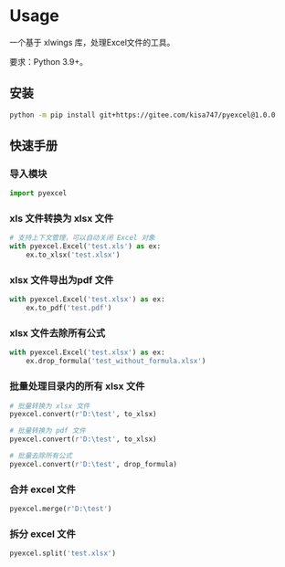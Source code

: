 # Usage

一个基于 xlwings 库，处理Excel文件的工具。

要求：Python 3.9+。

## 安装

```sh
python -m pip install git+https://gitee.com/kisa747/pyexcel@1.0.0
```

## 快速手册

### 导入模块

```python
import pyexcel
```

### xls 文件转换为 xlsx 文件

```python
# 支持上下文管理，可以自动关闭 Excel 对象
with pyexcel.Excel('test.xls') as ex:
    ex.to_xlsx('test.xlsx')
```

### xlsx 文件导出为pdf 文件

```python
with pyexcel.Excel('test.xlsx') as ex:
    ex.to_pdf('test.pdf')
```

### xlsx 文件去除所有公式

```python
with pyexcel.Excel('test.xlsx') as ex:
    ex.drop_formula('test_without_formula.xlsx')
```

### 批量处理目录内的所有 xlsx 文件

```python
# 批量转换为 xlsx 文件
pyexcel.convert(r'D:\test', to_xlsx)

# 批量转换为 pdf 文件
pyexcel.convert(r'D:\test', to_xlsx)

# 批量去除所有公式
pyexcel.convert(r'D:\test', drop_formula)
```

### 合并 excel 文件

```python
pyexcel.merge(r'D:\test')
```

### 拆分 excel 文件

```python
pyexcel.split('test.xlsx')
```

